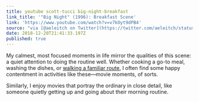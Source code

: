 ```yaml
---
title: youtube scott-tucci big-night-breakfast
link_title: '"Big Night" (1996): Breakfast Scene'
link: 'https://www.youtube.com/watch?v=v7kOyt9dPB4'
source: "via [@aeleitch on Twitter](https://twitter.com/aeleitch/status/1075149001287188480)"
date: 2018-12-20T21:41:33.197Z
published: true
---
```

My calmest, most focused moments in life mirror the qualities of this scene: a quiet attention to doing the routine well. Whether cooking a go-to meal, washing the dishes, or [walking a familiar route](https://lucascherkewski.com/study/walking-routes/), I often find some happy contentment in activities like these—movie moments, of sorts.

Similarly, I enjoy movies that portray the ordinary in close detail, like someone quietly getting up and going about their morning routine.
